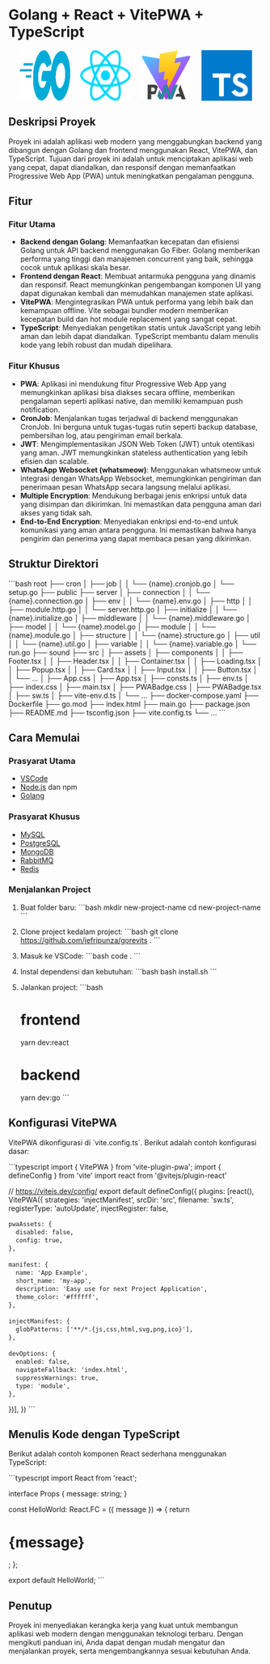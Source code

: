 # Golang + React + VitePWA + TypeScript

<div style="display: flex; justify-content: center; align-items: center; gap: 20px;">
  <img src="./src/assets/golang.svg" alt="Golang" width="100" height="100">
  <img src="./src/assets/react.svg" alt="React" width="100" height="100">
  <img src="./public/favicon.svg" alt="Golang" width="100" height="100">
  <img src="./src/assets/typescript.svg" alt="TypeScript" width="100" height="100">
</div>

## Deskripsi Proyek

Proyek ini adalah aplikasi web modern yang menggabungkan backend yang dibangun dengan Golang dan frontend menggunakan React, VitePWA, dan TypeScript. Tujuan dari proyek ini adalah untuk menciptakan aplikasi web yang cepat, dapat diandalkan, dan responsif dengan memanfaatkan Progressive Web App (PWA) untuk meningkatkan pengalaman pengguna.

## Fitur

### Fitur Utama

- **Backend dengan Golang**: Memanfaatkan kecepatan dan efisiensi Golang untuk API backend menggunakan Go Fiber. Golang memberikan performa yang tinggi dan manajemen concurrent yang baik, sehingga cocok untuk aplikasi skala besar.
- **Frontend dengan React**: Membuat antarmuka pengguna yang dinamis dan responsif. React memungkinkan pengembangan komponen UI yang dapat digunakan kembali dan memudahkan manajemen state aplikasi.
- **VitePWA**: Mengintegrasikan PWA untuk performa yang lebih baik dan kemampuan offline. Vite sebagai bundler modern memberikan kecepatan build dan hot module replacement yang sangat cepat.
- **TypeScript**: Menyediakan pengetikan statis untuk JavaScript yang lebih aman dan lebih dapat diandalkan. TypeScript membantu dalam menulis kode yang lebih robust dan mudah dipelihara.

### Fitur Khusus

- **PWA**: Aplikasi ini mendukung fitur Progressive Web App yang memungkinkan aplikasi bisa diakses secara offline, memberikan pengalaman seperti aplikasi native, dan memiliki kemampuan push notification.
- **CronJob**: Menjalankan tugas terjadwal di backend menggunakan CronJob. Ini berguna untuk tugas-tugas rutin seperti backup database, pembersihan log, atau pengiriman email berkala.
- **JWT**: Mengimplementasikan JSON Web Token (JWT) untuk otentikasi yang aman. JWT memungkinkan stateless authentication yang lebih efisien dan scalable.
- **WhatsApp Websocket (whatsmeow)**: Menggunakan whatsmeow untuk integrasi dengan WhatsApp Websocket, memungkinkan pengiriman dan penerimaan pesan WhatsApp secara langsung melalui aplikasi.
- **Multiple Encryption**: Mendukung berbagai jenis enkripsi untuk data yang disimpan dan dikirimkan. Ini memastikan data pengguna aman dari akses yang tidak sah.
- **End-to-End Encryption**: Menyediakan enkripsi end-to-end untuk komunikasi yang aman antara pengguna. Ini memastikan bahwa hanya pengirim dan penerima yang dapat membaca pesan yang dikirimkan.

## Struktur Direktori

\`\`\`bash
root
├── cron
│   ├── job
│   │   └── {name}.cronjob.go
│   └── setup.go
├── public
├── server
│   ├── connection
│   │   └── {name}.connection.go
│   ├── env
│   │   └── {name}.env.go
│   ├── http
│   │   ├── module.http.go
│   │   └── server.http.go
│   ├── initialize
│   │   └── {name}.initialize.go
│   ├── middleware
│   │   └── {name}.middleware.go
│   ├── model
│   │   └── {name}.model.go
│   ├── module
│   │   └── {name}.module.go
│   ├── structure
│   │   └── {name}.structure.go
│   ├── util
│   │   └── {name}.util.go
│   ├── variable
│   │   └── {name}.variable.go
│   └── run.go
├── sound
├── src
│   ├── assets
│   ├── components
│   │   ├── Footer.tsx
│   │   ├── Header.tsx
│   │   ├── Container.tsx
│   │   ├── Loading.tsx
│   │   ├── Popup.tsx
│   │   ├── Card.tsx
│   │   ├── Input.tsx
│   │   ├── Button.tsx
│   │   └── ...
│   ├── App.css
│   ├── App.tsx
│   ├── consts.ts
│   ├── env.ts
│   ├── index.css
│   ├── main.tsx
│   ├── PWABadge.css
│   ├── PWABadge.tsx
│   ├── sw.ts
│   ├── vite-env.d.ts
│   └── ...
├── docker-compose.yaml
├── Dockerfile
├── go.mod
├── index.html
├── main.go
├── package.json
├── README.md
├── tsconfig.json
├── vite.config.ts
└── ...
\`\`\`

## Cara Memulai

### Prasyarat Utama

- [VSCode](https://code.visualstudio.com/)
- [Node.js](https://nodejs.org/) dan npm
- [Golang](https://golang.org/)

### Prasyarat Khusus

- [MySQL](https://mysql.com/)
- [PostgreSQL](https://postgresql.org/)
- [MongoDB](https://mongodb.com/)
- [RabbitMQ](https://rabbitmq.com/)
- [Redis](https://redis.io/)

### Menjalankan Project

1. Buat folder baru:
    \`\`\`bash
    mkdir new-project-name
    cd new-project-name
    \`\`\`
2. Clone project kedalam project:
    \`\`\`bash
    git clone https://github.com/jefripunza/gorevits .
    \`\`\`
3. Masuk ke VSCode:
    \`\`\`bash
    code .
    \`\`\`
4. Instal dependensi dan kebutuhan:
    \`\`\`bash
    bash install.sh
    \`\`\`
5. Jalankan project:
    \`\`\`bash
    # frontend
    yarn dev:react

    # backend
    yarn dev:go
    \`\`\`

## Konfigurasi VitePWA

VitePWA dikonfigurasi di \`vite.config.ts\`. Berikut adalah contoh konfigurasi dasar:

\`\`\`typescript
import { VitePWA } from 'vite-plugin-pwa';
import { defineConfig } from 'vite'
import react from '@vitejs/plugin-react'

// https://vitejs.dev/config/
export default defineConfig({
  plugins: [react(), VitePWA({
    strategies: 'injectManifest',
    srcDir: 'src',
    filename: 'sw.ts',
    registerType: 'autoUpdate',
    injectRegister: false,

    pwaAssets: {
      disabled: false,
      config: true,
    },

    manifest: {
      name: 'App Example',
      short_name: 'my-app',
      description: 'Easy use for next Project Application',
      theme_color: '#ffffff',
    },

    injectManifest: {
      globPatterns: ['**/*.{js,css,html,svg,png,ico}'],
    },

    devOptions: {
      enabled: false,
      navigateFallback: 'index.html',
      suppressWarnings: true,
      type: 'module',
    },
  })],
})
\`\`\`

## Menulis Kode dengan TypeScript

Berikut adalah contoh komponen React sederhana menggunakan TypeScript:

\`\`\`typescript
import React from 'react';

interface Props {
  message: string;
}

const HelloWorld: React.FC<Props> = ({ message }) => {
  return <h1>{message}</h1>;
};

export default HelloWorld;
\`\`\`

## Penutup

Proyek ini menyediakan kerangka kerja yang kuat untuk membangun aplikasi web modern dengan menggunakan teknologi terbaru. Dengan mengikuti panduan ini, Anda dapat dengan mudah mengatur dan menjalankan proyek, serta mengembangkannya sesuai kebutuhan Anda.
